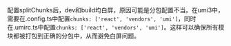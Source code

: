 配置splitChunks后，dev和build均白屏，原因可能是分包配置不当。在umi3中，需要在.config.ts中配置`chunks: ['react', 'vendors', 'umi']`，同时在.umirc.ts中配置`chunks: ['react', 'vendors', 'umi']`。这样可以确保所有模块都被打包到正确的分包中，从而避免白屏问题。

